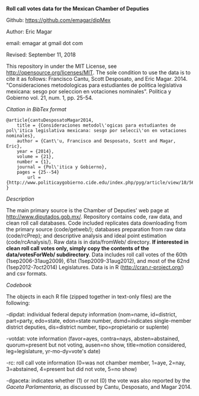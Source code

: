 **Roll call votes data for the Mexican Chamber of Deputies**

Github: https://github.com/emagar/dipMex

Author: Eric Magar

email: emagar at gmail dot com

Revised: September 11, 2018

This repository in under the MIT License, see http://opensource.org/licenses/MIT. The sole condition to use the data is to cite it as follows: Francisco Cantu, Scott Desposato, and Eric Magar. 2014. "Consideraciones metodologicas para estudiantes de politica legislativa mexicana: sesgo por seleccion en votaciones nominales". Politica y Gobierno vol. 21, num. 1, pp. 25-54.

*Citation in BibTex format*
``` TeX
@article{cantuDesposatoMagar2014,
	title = {Consideraciones metodol\'ogicas para estudiantes de pol\'itica legislativa mexicana: sesgo por selecci\'on en votaciones nominales},
	author = {Cant\'u, Francisco and Desposato, Scott and Magar, Eric},
	year = {2014},
	volume = {21},
	number = {1},
	journal = {Pol\'itica y Gobierno},
	pages = {25--54}
        url = {http://www.politicaygobierno.cide.edu/index.php/pyg/article/view/18/564}
}
```

*Description*

The main primary source is the Chamber of Deputies' web page at http://www.diputados.gob.mx/. Repository contains code, raw data, and clean roll call databases. Code included replicates data downloading from the primary source (code/getweb/); databases preparation from raw data (code/rcPrep); and descriptive analysis and ideal point estimation (code/rcAnalysis/). Raw data is in data/fromWeb/ directory. **If interested in clean roll call votes only, simply copy the contents of the data/votesForWeb/ subdirectory**. Data includes roll call votes of the 60th (1sep2006-31aug2009), 61st (1sep2009-31aug2012), and most of the 62nd (1sep2012-7oct2014) Legislatures. Data is in R (http://cran.r-project.org/) and csv formats. 

*Codebook*

The objects in each R file (zipped together in text-only files) are the following:

-dipdat: individual federal deputy information (nom=name, id=district, part=party, 
 edo=state, edon=state number, dsmd=indicates single-member district deputies, 
 dis=district number, tipo=propietario or suplente)

-votdat: vote information (favor=ayes, contra=nays, absten=abstained,
 quorum=present but not voting, ausen=no show, title=motion considered, 
 leg=legislature, yr-mo-dy=vote's date)

-rc: roll call vote information (0=was not chamber member, 1=aye,
 2=nay, 3=abstained, 4=present but did not vote, 5=no show)

-dgaceta: indicates whether (1) or not (0) the vote was also reported by the
 *Gaceta Parlamentaria*, as discussed by Cantu, Desposato, and Magar 2014.

